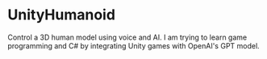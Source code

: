 # UnityHumanoid
Control a 3D human model using voice and AI. I am trying to learn game programming and C# by integrating Unity games with OpenAI's GPT model.
 
